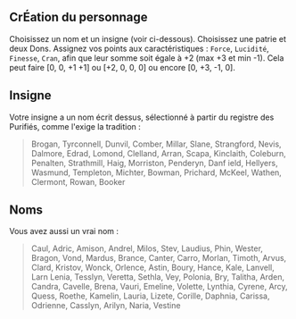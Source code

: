 ## CrÉation du personnage

Choisissez un nom et un insigne (voir ci-dessous). Choisissez une patrie et deux
Dons. Assignez vos points aux caractéristiques : `Force`, `Lucidité`, `Finesse`,
`Cran`, afin que leur somme soit égale à +2 (max +3 et min -1). Cela peut faire
[0, 0, +1 +1] ou [+2, 0, 0, 0] ou encore [0, +3, -1, 0].

## Insigne

Votre insigne a un nom écrit dessus, sélectionné à partir du registre des
Purifiés, comme l'exige la tradition :

> Brogan, Tyrconnell, Dunvil, Comber, Millar, Slane, Strangford, Nevis, Dalmore,
> Edrad, Lomond, Clelland, Arran, Scapa, Kinclaith, Coleburn, Penalten,
> Strathmill, Haig, Morriston, Penderyn, Danf ield, Hellyers, Wasmund,
> Templeton, Michter, Bowman, Prichard, McKeel, Wathen, Clermont, Rowan, Booker

## Noms

Vous avez aussi un vrai nom :

> Caul, Adric, Amison, Andrel, Milos, Stev, Laudius, Phin, Wester, Bragon, Vond,
> Mardus, Brance, Canter, Carro, Morlan, Timoth, Arvus, Clard, Kristov, Wonck,
> Orlence, Astin, Boury, Hance, Kale, Lanvell, Larn Lenia, Tesslyn, Veretta,
> Sethla, Vey, Polonia, Bry, Talitha, Arden, Candra, Cavelle, Brena, Vauri,
> Emeline, Volette, Lynthia, Cyrene, Arcy, Quess, Roethe, Kamelin, Lauria,
> Lizete, Corille, Daphnia, Carissa, Odrienne, Casslyn, Arilyn, Naria, Vestine
